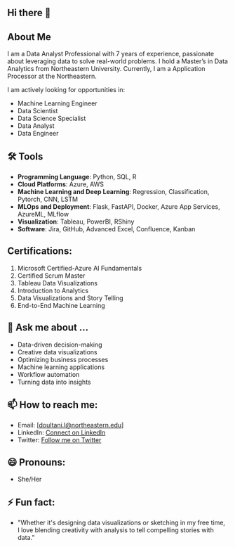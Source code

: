 ## Hi there 👋

## About Me

I am a Data Analyst Professional with 7 years of experience, passionate about leveraging data to solve real-world problems. I hold a Master’s in Data Analytics from Northeastern University. Currently, I am a Application Processor at the Northeastern.

I am actively looking for opportunities in:
- Machine Learning Engineer
- Data Scientist
- Data Science Specialist
- Data Analyst
- Data Engineer

## 🛠️ Tools

- **Programming Language**: Python, SQL, R
- **Cloud Platforms**: Azure, AWS
- **Machine Learning and Deep Learning**: Regression, Classification, Pytorch, CNN, LSTM
- **MLOps and Deployment**: Flask, FastAPI, Docker, Azure App Services, AzureML, MLflow
- **Visualization**: Tableau, PowerBI, RShiny
- **Software**: Jira, GitHub, Advanced Excel, Confluence, Kanban
  
## **Certifications**:
  1. Microsoft Certified-Azure AI Fundamentals
  2. Certified Scrum Master
  3. Tableau Data Visualizations
  4. Introduction to Analytics
  5. Data Visualizations and Story Telling
  6. End-to-End Machine Learning

## 💬 Ask me about ...
- Data-driven decision-making
- Creative data visualizations
- Optimizing business processes
- Machine learning applications
- Workflow automation
- Turning data into insights

## 📫 How to reach me:
- Email: [doultani.l@northeastern.edu]
- LinkedIn: [Connect on LinkedIn](www.linkedin.com/in/leena-doultani)
- Twitter: [Follow me on Twitter](https://x.com/Doultanileena?t=bngxgWOJ9w_1I-a7p7GZ2A&s=09)

## 😄 Pronouns: 
- She/Her 

## ⚡ Fun fact:
-  "Whether it's designing data visualizations or sketching in my free time, I love blending creativity with analysis to tell compelling stories with data."

<!--
**leenad007/leenad007** is a ✨ _special_ ✨ repository because its `README.md` (this file) appears on your GitHub profile.

Here are some ideas to get you started:

- 🔭 I’m currently working on ...
- 🌱 I’m currently learning ...
- 👯 I’m looking to collaborate on ...
- 🤔 I’m looking for help with ...
- 💬 Ask me about ...
- 📫 How to reach me: ...
- 😄 Pronouns: ...
- ⚡ Fun fact: ...
-->

